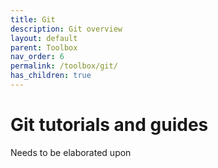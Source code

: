 ```yaml
---
title: Git
description: Git overview
layout: default
parent: Toolbox
nav_order: 6
permalink: /toolbox/git/
has_children: true
---
```


# Git tutorials and guides

Needs to be elaborated upon
